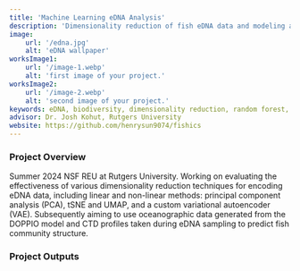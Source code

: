 ```yaml
---
title: 'Machine Learning eDNA Analysis'
description: 'Dimensionality reduction of fish eDNA data and modeling against oceanographic data using random forests'
image:
    url: '/edna.jpg'
    alt: 'eDNA wallpaper'
worksImage1:
    url: '/image-1.webp'
    alt: 'first image of your project.'
worksImage2:
    url: '/image-2.webp'
    alt: 'second image of your project.'
keywords: eDNA, biodiversity, dimensionality reduction, random forest, CTD profile, community structure, DOPPIO
advisor: Dr. Josh Kohut, Rutgers University
website: https://github.com/henrysun9074/fishics
---
```


### Project Overview

<p class="project-description">Summer 2024 NSF REU at Rutgers University. Working on evaluating the effectiveness of various dimensionality reduction techniques for encoding eDNA data, including linear and non-linear methods: principal component analysis (PCA), tSNE and UMAP, and a custom variational autoencoder (VAE). Subsequently aiming to use oceanographic data generated from the DOPPIO model and CTD profiles taken during eDNA sampling to predict fish community structure.</p>

### Project Outputs